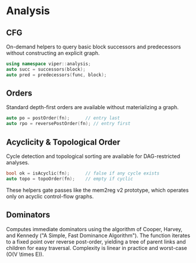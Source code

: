 # Analysis

## CFG

On-demand helpers to query basic block successors and predecessors without
constructing an explicit graph.

```cpp
using namespace viper::analysis;
auto succ = successors(block);
auto pred = predecessors(func, block);
```

## Orders

Standard depth-first orders are available without materializing a graph.

```cpp
auto po = postOrder(fn);      // entry last
auto rpo = reversePostOrder(fn); // entry first
```

## Acyclicity & Topological Order

Cycle detection and topological sorting are available for DAG-restricted
analyses.

```cpp
bool ok = isAcyclic(fn);      // false if any cycle exists
auto topo = topoOrder(fn);    // empty if cyclic
```

These helpers gate passes like the mem2reg v2 prototype, which operates only
on acyclic control-flow graphs.

## Dominators

Computes immediate dominators using the algorithm of Cooper, Harvey, and
Kennedy ("A Simple, Fast Dominance Algorithm"). The function iterates to a
fixed point over reverse post-order, yielding a tree of parent links and
children for easy traversal. Complexity is linear in practice and worst-case
\(O(V \times E)\).

